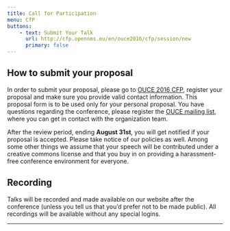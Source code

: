 ```yaml
---
title: Call for Participation
menu: CfP
buttons:
    - text: Submit Your Talk
      url: http://cfp.opennms.eu/en/ouce2016/cfp/session/new
      primary: false
---
```



## How to submit your proposal

In order to submit your proposal, please go to [OUCE 2016 CFP](http://cfp.opennms.eu/en/ouce2016/cfp/session/new/), register your proposal and make sure you provide valid contact information.
This proposal form is to be used only for your personal proposal.
You have questions regarding the conference, please register the [OUCE mailing list](http://lists.opennms.eu/mailman/listinfo/ouce), where you can get in contact with the organization team.

After the review period, ending **August 31st**, you will get notified if your proposal is accepted.
Please take notice of our policies as well.
Among some other things we assume that your speech will be contributed under a creative commons license and that you buy in on providing a harassment-free conference environment for everyone.

## Recording

Talks will be recorded and made available on our website after the conference (unless you tell us that you’d prefer not to be made public).
All recordings will be available without any special logins.

---
